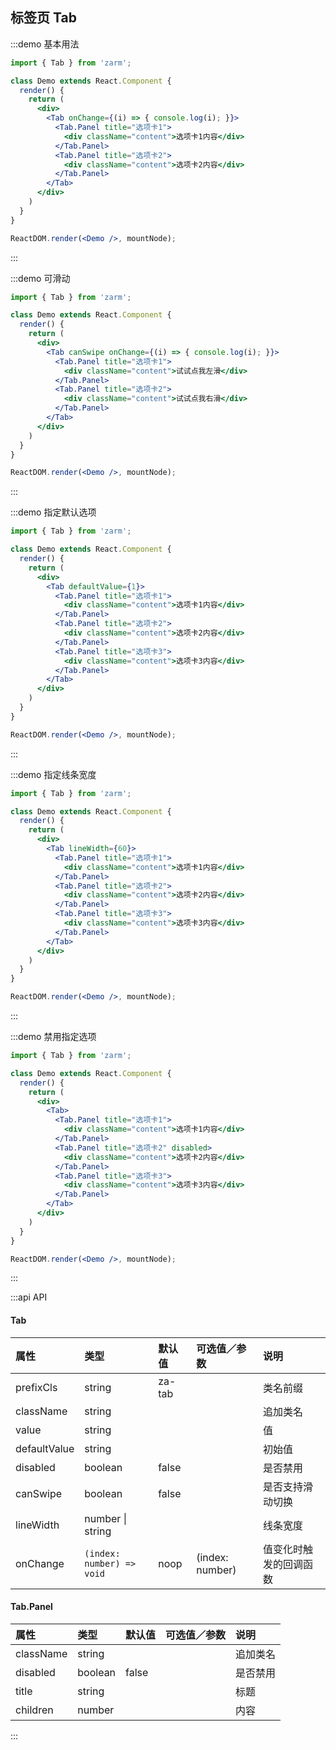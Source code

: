 ## 标签页 Tab

:::demo 基本用法
```jsx
import { Tab } from 'zarm';

class Demo extends React.Component {
  render() {
    return (
      <div>
        <Tab onChange={(i) => { console.log(i); }}>
          <Tab.Panel title="选项卡1">
            <div className="content">选项卡1内容</div>
          </Tab.Panel>
          <Tab.Panel title="选项卡2">
            <div className="content">选项卡2内容</div>
          </Tab.Panel>
        </Tab>
      </div>
    )
  }
}

ReactDOM.render(<Demo />, mountNode);
```
:::


:::demo 可滑动
```jsx
import { Tab } from 'zarm';

class Demo extends React.Component {
  render() {
    return (
      <div>
        <Tab canSwipe onChange={(i) => { console.log(i); }}>
          <Tab.Panel title="选项卡1">
            <div className="content">试试点我左滑</div>
          </Tab.Panel>
          <Tab.Panel title="选项卡2">
            <div className="content">试试点我右滑</div>
          </Tab.Panel>
        </Tab>
      </div>
    )
  }
}

ReactDOM.render(<Demo />, mountNode);
```
:::


:::demo 指定默认选项
```jsx
import { Tab } from 'zarm';

class Demo extends React.Component {
  render() {
    return (
      <div>
        <Tab defaultValue={1}>
          <Tab.Panel title="选项卡1">
            <div className="content">选项卡1内容</div>
          </Tab.Panel>
          <Tab.Panel title="选项卡2">
            <div className="content">选项卡2内容</div>
          </Tab.Panel>
          <Tab.Panel title="选项卡3">
            <div className="content">选项卡3内容</div>
          </Tab.Panel>
        </Tab>
      </div>
    )
  }
}

ReactDOM.render(<Demo />, mountNode);
```
:::


:::demo 指定线条宽度
```jsx
import { Tab } from 'zarm';

class Demo extends React.Component {
  render() {
    return (
      <div>
        <Tab lineWidth={60}>
          <Tab.Panel title="选项卡1">
            <div className="content">选项卡1内容</div>
          </Tab.Panel>
          <Tab.Panel title="选项卡2">
            <div className="content">选项卡2内容</div>
          </Tab.Panel>
          <Tab.Panel title="选项卡3">
            <div className="content">选项卡3内容</div>
          </Tab.Panel>
        </Tab>
      </div>
    )
  }
}

ReactDOM.render(<Demo />, mountNode);
```
:::


:::demo 禁用指定选项
```jsx
import { Tab } from 'zarm';

class Demo extends React.Component {
  render() {
    return (
      <div>
        <Tab>
          <Tab.Panel title="选项卡1">
            <div className="content">选项卡1内容</div>
          </Tab.Panel>
          <Tab.Panel title="选项卡2" disabled>
            <div className="content">选项卡2内容</div>
          </Tab.Panel>
          <Tab.Panel title="选项卡3">
            <div className="content">选项卡3内容</div>
          </Tab.Panel>
        </Tab>
      </div>
    )
  }
}

ReactDOM.render(<Demo />, mountNode);
```
:::


:::api API

#### Tab
| 属性 | 类型 | 默认值 | 可选值／参数 | 说明 |
| :--- | :--- | :--- | :--- | :--- |
| prefixCls | string | za-tab | | 类名前缀 |
| className | string | | | 追加类名 |
| value | string | | | 值 |
| defaultValue | string | | | 初始值 |
| disabled | boolean | false | | 是否禁用 |
| canSwipe | boolean | false | | 是否支持滑动切换 |
| lineWidth | number &#124; string | | | 线条宽度 |
| onChange | <code>(index: number) => void</code> | noop | \(index: number\) | 值变化时触发的回调函数 |


#### Tab.Panel
| 属性 | 类型 | 默认值 | 可选值／参数 | 说明 |
| :--- | :--- | :--- | :--- | :--- |
| className | string | | | 追加类名 |
| disabled | boolean | false | | 是否禁用 |
| title | string | | | 标题 |
| children | number | | | 内容 |

:::